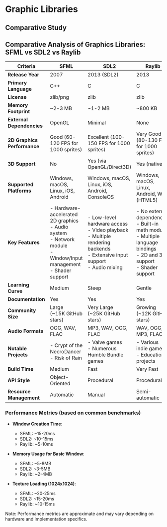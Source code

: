 # Graphic Libraries

## Comparative Study

## Comparative Analysis of Graphics Libraries: SFML vs SDL2 vs Raylib

| Criteria | SFML | SDL2 | Raylib |
|----------|------|------|---------|
| **Release Year** | 2007 | 2013 (SDL2) | 2013 |
| **Primary Language** | C++ | C | C |
| **License** | zlib/png | zlib | zlib |
| **Memory Footprint** | ~2-3 MB | ~1-2 MB | ~800 KB |
| **External Dependencies** | OpenGL | Minimal | None |
| **2D Graphics Performance** | Good (60-120 FPS for 1000 sprites) | Excellent (100-150 FPS for 1000 sprites) | Very Good (80-130 FPS for 1000 sprites) |
| **3D Support** | No | Yes (via OpenGL/Direct3D) | Yes (native) |
| **Supported Platforms** | Windows, macOS, Linux, iOS, Android | Windows, macOS, Linux, iOS, Android, ConsoleOS | Windows, macOS, Linux, Android, Web (HTML5) |
| **Key Features** | - Hardware-accelerated 2D graphics<br>- Audio system<br>- Network module<br>- Window/Input management<br>- Shader support | - Low-level hardware access<br>- Video playback<br>- Multiple rendering backends<br>- Extensive input support<br>- Audio mixing | - No external dependencies<br>- Built-in math module<br>- Multiple language bindings<br>- 2D and 3D support<br>- Shader support |
| **Learning Curve** | Medium | Steep | Gentle |
| **Documentation** | Yes | Yes | Yes |
| **Community Size** | Large<br>(~15K GitHub stars) | Very Large<br>(~25K GitHub stars) | Growing<br>(~12K GitHub stars) |
| **Audio Formats** | OGG, WAV, FLAC | MP3, WAV, OGG, FLAC | WAV, OGG, MP3, FLAC |
| **Notable Projects** | - Crypt of the NecroDancer<br>- Risk of Rain | - Valve games<br>- Numerous Humble Bundle games | - Various indie games<br>- Educational projects |
| **Build Time** | Medium | Fast | Very Fast |
| **API Style** | Object-Oriented | Procedural | Procedural |
| **Resource Management** | Automatic | Manual | Semi-automatic |

### Performance Metrics (based on common benchmarks)
- **Window Creation Time**:
  - SFML: ~15-20ms
  - SDL2: ~10-15ms
  - Raylib: ~5-10ms

- **Memory Usage for Basic Window**:
  - SFML: ~5-8MB
  - SDL2: ~3-5MB
  - Raylib: ~2-4MB

- **Texture Loading (1024x1024)**:
  - SFML: ~20-25ms
  - SDL2: ~15-20ms
  - Raylib: ~10-15ms

Note: Performance metrics are approximate and may vary depending on hardware and implementation specifics.